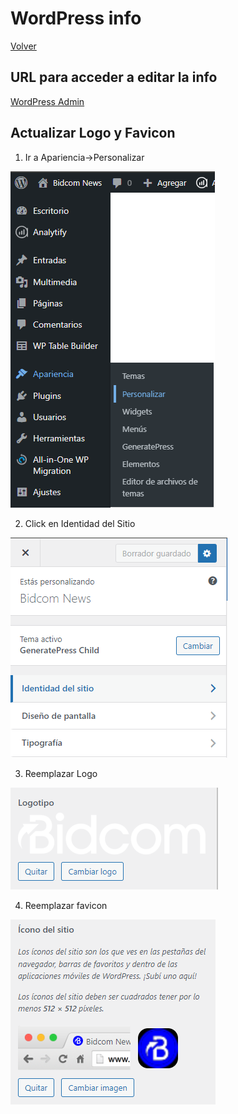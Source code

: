 
# WordPress info
[Volver](marketing)

## URL para acceder a editar la info
[WordPress Admin](https://noticias.bidcom.com.ar/wp-admin/)

## Actualizar Logo y Favicon
1. Ir a Apariencia->Personalizar

![Click en Apariencia->Personalizar](img/Apariencias.png)

2. Click en Identidad del Sitio

![Alt text](img/identidad_del_sitio.png)

3. Reemplazar Logo

![Reemplazar logo](img/reemplazar_logo.png)

4. Reemplazar favicon

![Reemplazar favicon](img/reemplazar_favicon.png)
